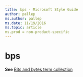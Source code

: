 ```yaml
---
title: bps - Microsoft Style Guide
author: pallep
ms.author: pallep
ms.date: 11/19/2016
ms.topic: article
ms.prod = non-product-specific
---
```


# bps

**See** [Bits and bytes term collection](/style-guide/a-z-word-list-term-collections/term-collections/bits-bytes-terms)
